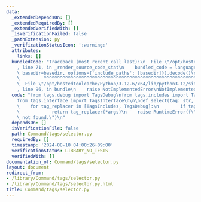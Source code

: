 ```yaml
---
data:
  _extendedDependsOn: []
  _extendedRequiredBy: []
  _extendedVerifiedWith: []
  _isVerificationFailed: false
  _pathExtension: py
  _verificationStatusIcon: ':warning:'
  attributes:
    links: []
  bundledCode: "Traceback (most recent call last):\n  File \"/opt/hostedtoolcache/Python/3.12.6/x64/lib/python3.12/site-packages/onlinejudge_verify/documentation/build.py\"\
    , line 71, in _render_source_code_stat\n    bundled_code = language.bundle(stat.path,\
    \ basedir=basedir, options={'include_paths': [basedir]}).decode()\n          \
    \         ^^^^^^^^^^^^^^^^^^^^^^^^^^^^^^^^^^^^^^^^^^^^^^^^^^^^^^^^^^^^^^^^^^^^^^^^^^^^^^^^^\n\
    \  File \"/opt/hostedtoolcache/Python/3.12.6/x64/lib/python3.12/site-packages/onlinejudge_verify/languages/python.py\"\
    , line 96, in bundle\n    raise NotImplementedError\nNotImplementedError\n"
  code: "from tags.debug import TagsDebug\nfrom tags.includes import TagsIncludes\n\
    from tags.interface import TagsInterface\n\n\ndef select(tag: str, *args) -> TagsInterface:\n\
    \    for tag_replacer in [TagsIncludes, TagsDebug]:\n        if tag == tag_replacer.tag:\n\
    \            return tag_replacer(*args)\n    raise RuntimeError(f\"Tag:{tag} is\
    \ not found.\")\n"
  dependsOn: []
  isVerificationFile: false
  path: Command/tags/selector.py
  requiredBy: []
  timestamp: '2024-08-10 04:00:26+09:00'
  verificationStatus: LIBRARY_NO_TESTS
  verifiedWith: []
documentation_of: Command/tags/selector.py
layout: document
redirect_from:
- /library/Command/tags/selector.py
- /library/Command/tags/selector.py.html
title: Command/tags/selector.py
---
```

